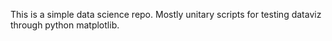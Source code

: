 This is a simple data science repo.
Mostly unitary scripts for testing dataviz through python matplotlib.
